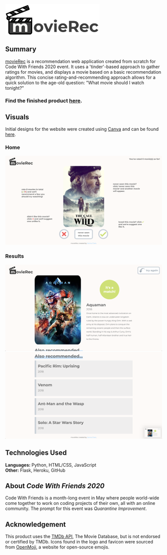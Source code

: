<img src="static/images/logo-white.png" width="300">

## Summary 
[movieRec](https://movierec-cwf.herokuapp.com/) is a recommendation web application created from scratch for Code With Friends 2020 event. It uses a 'tinder'-based approach to gather ratings for movies, and displays a movie based on a basic recommendation algorithm. This concise rating-and-recommending approach allows for a quick solution to the age-old question: "What movie should I watch tonight?"

### Find the finished product [here](https://movierec-cwf.herokuapp.com/).

## Visuals
Initial designs for the website were created using [Canva](https://www.canva.com/) and can be found [here](https://www.canva.com/design/DAD77phtTd4/2dzfjYMpn9fSuayCMv4Rbg/view?utm_content=DAD77phtTd4&utm_campaign=designshare&utm_medium=link&utm_source=sharebutton).

### Home
<img src="static/images/home-screenshot.png" width="500">

### Results
<img src="static/images/result-screenshot1.png" width="500">
<img src="static/images/result-screenshot2.png" width="500">

## Technologies Used
**Languages:** Python, HTML/CSS, JavaScript<br>
**Other:** Flask, Heroku, GitHub

## About *Code With Friends 2020*
Code With Friends is a month-long event in May where people world-wide come together to work on coding projects of their own, all with an online community. The prompt for this event was *Quarantine Improvement*. 

## Acknowledgement
This product uses the [TMDb API](https://developers.themoviedb.org/3), The Movie Database, but is not endorsed or certified by TMDb. Icons found in the logo and favicon were sourced from [OpenMoji](https://openmoji.org/), a website for open-source emojis.
